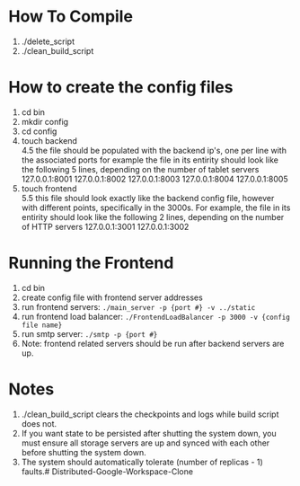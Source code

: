 # How To Compile

1. ./delete_script
2. ./clean_build_script

# How to create the config files
1. cd bin
2. mkdir config
3. cd config
4. touch backend\
4.5 the file should be populated with the backend ip's, one per line with the associated ports
  for example the file in its entirity should look like the following 5 lines, depending on the number of tablet servers
  127.0.0.1:8001
  127.0.0.1:8002
  127.0.0.1:8003
  127.0.0.1:8004
  127.0.0.1:8005
5. touch frontend\
  5.5 this file should look exactly like the backend config file, however with different points, specifically in the 3000s.
  For example, the file in its entirity should look like the following 2 lines, depending on the number of HTTP servers
  127.0.0.1:3001
  127.0.0.1:3002

# Running the Frontend
1. cd bin
2. create config file with frontend server addresses
3. run frontend servers: `./main_server -p {port #} -v ../static`
4. run frontend load balancer: `./FrontendLoadBalancer -p 3000 -v {config file name}`
5. run smtp server: `./smtp -p {port #}`
6. Note: frontend related servers should be run after backend servers are up.

# Notes
1. ./clean_build_script clears the checkpoints and logs while build script does not.
2. If you want state to be persisted after shutting the system down, you must ensure all storage servers are up and synced with each other before shutting the system down.
3. The system should automatically tolerate (number of replicas - 1) faults.# Distributed-Google-Workspace-Clone
